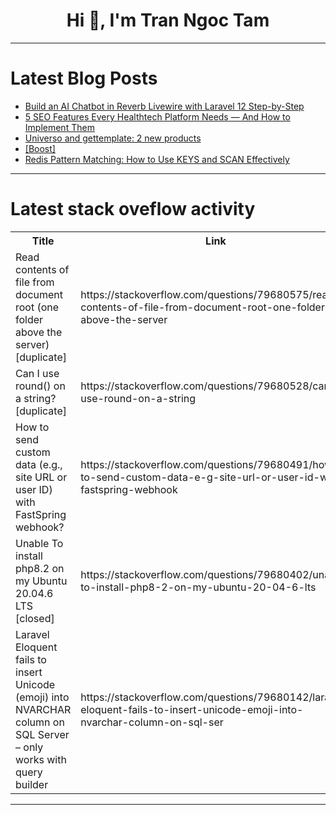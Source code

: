 <h1 align="center">Hi 👋, I'm Tran Ngoc Tam</h1>

---

# Latest Blog Posts 
<!-- BLOG-POST-LIST:START -->
- [Build an AI Chatbot in Reverb Livewire with Laravel 12 Step-by-Step](https://dev.to/sureshramani/build-an-ai-chatbot-in-reverb-livewire-with-laravel-12-step-by-step-1lca)
- [5 SEO Features Every Healthtech Platform Needs — And How to Implement Them](https://dev.to/remedo_clinitechpvtltd/5-seo-features-every-healthtech-platform-needs-and-how-to-implement-them-cl5)
- [Universo and gettemplate: 2 new products](https://dev.to/shreyvijayvargiya/universo-and-gettemplate-2-new-products-2cmm)
- [[Boost]](https://dev.to/bdussault/-403j)
- [Redis Pattern Matching: How to Use KEYS and SCAN Effectively](https://dev.to/rijultp/redis-pattern-matching-how-to-use-keys-and-scan-effectively-5dkp)
<!-- BLOG-POST-LIST:END -->

---

# Latest stack oveflow activity
<table>
  <tr><th>Title</th><th>Link</th></tr>
  <!-- STACKOVERFLOW:START --><tr><td>Read contents of file from document root &lpar;one folder above the server&rpar; [duplicate]</td><td>https://stackoverflow.com/questions/79680575/read-contents-of-file-from-document-root-one-folder-above-the-server</td></tr><tr><td>Can I use round&lpar;&rpar; on a string? [duplicate]</td><td>https://stackoverflow.com/questions/79680528/can-i-use-round-on-a-string</td></tr><tr><td>How to send custom data &lpar;e.g., site URL or user ID&rpar; with FastSpring webhook?</td><td>https://stackoverflow.com/questions/79680491/how-to-send-custom-data-e-g-site-url-or-user-id-with-fastspring-webhook</td></tr><tr><td>Unable To install php8.2 on my Ubuntu 20.04.6 LTS [closed]</td><td>https://stackoverflow.com/questions/79680402/unable-to-install-php8-2-on-my-ubuntu-20-04-6-lts</td></tr><tr><td>Laravel Eloquent fails to insert Unicode &lpar;emoji&rpar; into NVARCHAR column on SQL Server – only works with query builder</td><td>https://stackoverflow.com/questions/79680142/laravel-eloquent-fails-to-insert-unicode-emoji-into-nvarchar-column-on-sql-ser</td></tr><!-- STACKOVERFLOW:END -->
</table>

---


